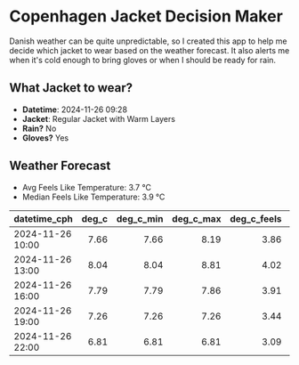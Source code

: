 
# Copenhagen Jacket Decision Maker

Danish weather can be quite unpredictable, so I created this app to help me decide which jacket to wear based on the weather forecast. 
It also alerts me when it's cold enough to bring gloves or when I should be ready for rain.

## What Jacket to wear?

- **Datetime**: 2024-11-26 09:28
- **Jacket**: Regular Jacket with Warm Layers
- **Rain?** No
- **Gloves?** Yes

## Weather Forecast
- Avg Feels Like Temperature: 3.7 °C
- Median Feels Like Temperature: 3.9 °C

| datetime_cph     |   deg_c |   deg_c_min |   deg_c_max |   deg_c_feels | weather   | wind   | rain   |
|:-----------------|--------:|------------:|------------:|--------------:|:----------|:-------|:-------|
| 2024-11-26 10:00 |    7.66 |        7.66 |        8.19 |          3.86 | Clouds    | High   | None   |
| 2024-11-26 13:00 |    8.04 |        8.04 |        8.81 |          4.02 | Clouds    | High   | None   |
| 2024-11-26 16:00 |    7.79 |        7.79 |        7.86 |          3.91 | Clouds    | High   | None   |
| 2024-11-26 19:00 |    7.26 |        7.26 |        7.26 |          3.44 | Clouds    | High   | None   |
| 2024-11-26 22:00 |    6.81 |        6.81 |        6.81 |          3.09 | Clouds    | High   | None   |
        